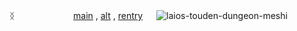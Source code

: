 ᛝ  　  　     　 　  　  [main](https://github.com/retrobive) , [alt](https://github.com/elster-unit) , [rentry](https://rentry.co/elster-unit)
 　 
![laios-touden-dungeon-meshi](https://github.com/user-attachments/assets/dcb348dc-4715-4f30-8e05-e2d1bdf72126)
